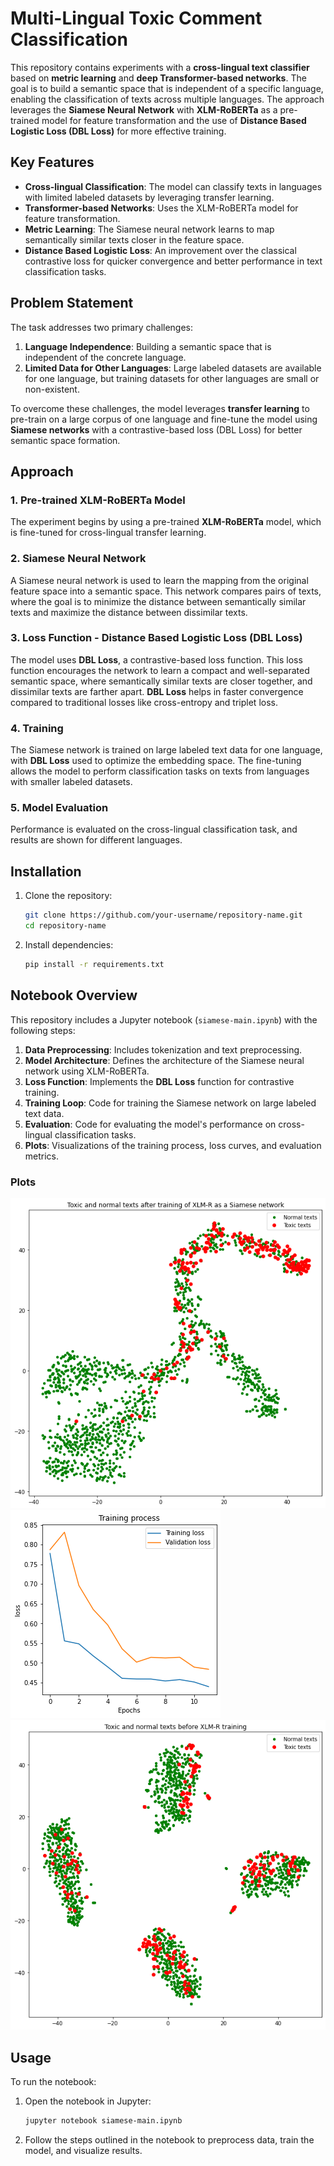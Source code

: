 
# Multi-Lingual Toxic Comment Classification

This repository contains experiments with a **cross-lingual text classifier** based on **metric learning** and **deep Transformer-based networks**. The goal is to build a semantic space that is independent of a specific language, enabling the classification of texts across multiple languages. The approach leverages the **Siamese Neural Network** with **XLM-RoBERTa** as a pre-trained model for feature transformation and the use of **Distance Based Logistic Loss (DBL Loss)** for more effective training.

## Key Features

* **Cross-lingual Classification**: The model can classify texts in languages with limited labeled datasets by leveraging transfer learning.
* **Transformer-based Networks**: Uses the XLM-RoBERTa model for feature transformation.
* **Metric Learning**: The Siamese neural network learns to map semantically similar texts closer in the feature space.
* **Distance Based Logistic Loss**: An improvement over the classical contrastive loss for quicker convergence and better performance in text classification tasks.

## Problem Statement

The task addresses two primary challenges:

1. **Language Independence**: Building a semantic space that is independent of the concrete language.
2. **Limited Data for Other Languages**: Large labeled datasets are available for one language, but training datasets for other languages are small or non-existent.

To overcome these challenges, the model leverages **transfer learning** to pre-train on a large corpus of one language and fine-tune the model using **Siamese networks** with a contrastive-based loss (DBL Loss) for better semantic space formation.

## Approach

### 1. **Pre-trained XLM-RoBERTa Model**

The experiment begins by using a pre-trained **XLM-RoBERTa** model, which is fine-tuned for cross-lingual transfer learning.

### 2. **Siamese Neural Network**

A Siamese neural network is used to learn the mapping from the original feature space into a semantic space. This network compares pairs of texts, where the goal is to minimize the distance between semantically similar texts and maximize the distance between dissimilar texts.

### 3. **Loss Function - Distance Based Logistic Loss (DBL Loss)**

The model uses **DBL Loss**, a contrastive-based loss function. This loss function encourages the network to learn a compact and well-separated semantic space, where semantically similar texts are closer together, and dissimilar texts are farther apart. **DBL Loss** helps in faster convergence compared to traditional losses like cross-entropy and triplet loss.

### 4. **Training**

The Siamese network is trained on large labeled text data for one language, with **DBL Loss** used to optimize the embedding space. The fine-tuning allows the model to perform classification tasks on texts from languages with smaller labeled datasets.

### 5. **Model Evaluation**

Performance is evaluated on the cross-lingual classification task, and results are shown for different languages.

## Installation

1. Clone the repository:

   ```bash
   git clone https://github.com/your-username/repository-name.git
   cd repository-name
   ```

2. Install dependencies:

   ```bash
   pip install -r requirements.txt
   ```

## Notebook Overview

This repository includes a Jupyter notebook (`siamese-main.ipynb`) with the following steps:

1. **Data Preprocessing**: Includes tokenization and text preprocessing.
2. **Model Architecture**: Defines the architecture of the Siamese neural network using XLM-RoBERTa.
3. **Loss Function**: Implements the **DBL Loss** function for contrastive training.
4. **Training Loop**: Code for training the Siamese network on large labeled text data.
5. **Evaluation**: Code for evaluating the model's performance on cross-lingual classification tasks.
6. **Plots**: Visualizations of the training process, loss curves, and evaluation metrics.

### Plots
![Alt text](./Data/1.png)
![Alt text](./Data/2.png)
![Alt text](./Data/3.png)
## Usage

To run the notebook:

1. Open the notebook in Jupyter:

   ```bash
   jupyter notebook siamese-main.ipynb
   ```

2. Follow the steps outlined in the notebook to preprocess data, train the model, and visualize results.
